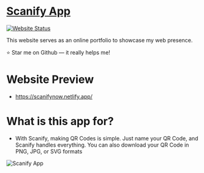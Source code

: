 # <a href="https://f0tasks.netlify.app" target="_blank">Scanify App</a>

[![Website Status](https://img.shields.io/badge/Website%20Status-Online-yellow)](https://scanifynow.netlify.app/)

 <p align="justify">This website serves as an online portfolio to showcase my web presence.</p>
 <p>⭐ Star me on Github — it really helps me!</p>

# Website Preview
* https://scanifynow.netlify.app/

# What is this app for?
 * With Scanify, making QR Codes is simple. Just name your QR Code, and Scanify handles everything. You can also download your QR Code in PNG, JPG, or SVG formats

![Scanify App](https://cdn.discordapp.com/attachments/805554377745235974/1219929262010929234/qr.png?ex=660d16a9&is=65faa1a9&hm=c3f07a9a2d815626b6a077628eee89b5029f2568fb48b5468eaa2af1a2559224&)
